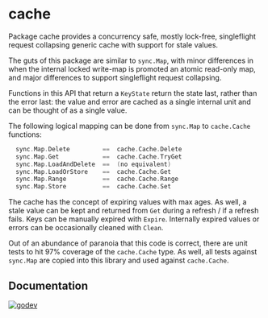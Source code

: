 cache
=====

Package cache provides a concurrency safe, mostly lock-free, singleflight
request collapsing generic cache with support for stale values.

The guts of this package are similar to `sync.Map`, with minor differences in
when the internal locked write-map is promoted an atomic read-only map, and
major differences to support singleflight request collapsing.

Functions in this API that return a `KeyState` return the state last, rather
than the error last: the value and error are cached as a single internal unit
and can be thought of as a single value.

The following logical mapping can be done from `sync.Map` to `cache.Cache`
functions:

```go
  sync.Map.Delete         ==  cache.Cache.Delete
  sync.Map.Get            ==  cache.Cache.TryGet
  sync.Map.LoadAndDelete  ==  (no equivalent)
  sync.Map.LoadOrStore    ==  cache.Cache.Get
  sync.Map.Range          ==  cache.Cache.Range
  sync.Map.Store          ==  cache.Cache.Set
```

The cache has the concept of expiring values with max ages. As well, a stale
value can be kept and returned from `Get` during a refresh / if a refresh
fails. Keys can be manually expired with `Expire`. Internally expired values or
errors can be occasionally cleaned with `Clean`.

Out of an abundance of paranoia that this code is correct, there are unit tests
to hit 97% coverage of the `cache.Cache` type. As well, all tests against
`sync.Map` are copied into this library and used against `cache.Cache`.

Documentation
-------------

[![godev](https://img.shields.io/static/v1?label=godev&message=reference&color=00add8)][godev]

[godev]: https://pkg.go.dev/github.com/twmb/cache
